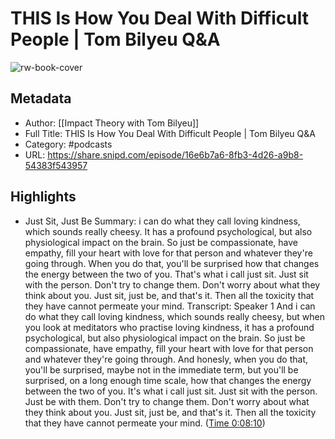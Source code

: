 # THIS Is How You Deal With Difficult People | Tom Bilyeu Q&A

![rw-book-cover](https://images.weserv.nl/?url=https%3A%2F%2Fd3wo5wojvuv7l.cloudfront.net%2Ft_rss_itunes_square_1400%2Fimages.spreaker.com%2Foriginal%2F02d7e2e19172b02a8444038b587be633.jpg&w=100&h=100)

## Metadata
- Author: [[Impact Theory with Tom Bilyeu]]
- Full Title: THIS Is How You Deal With Difficult People | Tom Bilyeu Q&A
- Category: #podcasts
- URL: https://share.snipd.com/episode/16e6b7a6-8fb3-4d26-a9b8-54383f543957

## Highlights
- Just Sit, Just Be
  Summary:
  i can do what they call loving kindness, which sounds really cheesy. It has a profound psychological, but also physiological impact on the brain. So just be compassionate, have empathy, fill your heart with love for that person and whatever they're going through. When you do that, you'll be surprised how that changes the energy between the two of you. That's what i call just sit. Just sit with the person. Don't try to change them. Don't worry about what they think about you. Just sit, just be, and that's it. Then all the toxicity that they have cannot permeate your mind.
  Transcript:
  Speaker 1
  And i can do what they call loving kindness, which sounds really cheesy, but when you look at meditators who practise loving kindness, it has a profound psychological, but also physiological impact on the brain. So just be compassionate, have empathy, fill your heart with love for that person and whatever they're going through. And honesly, when you do that, you'll be surprised, maybe not in the immediate term, but you'll be surprised, on a long enough time scale, how that changes the energy between the two of you. It's what i call just sit. Just sit with the person. Just be with them. Don't try to change them. Don't worry about what they think about you. Just sit, just be, and that's it. Then all the toxicity that they have cannot permeate your mind. ([Time 0:08:10](https://share.snipd.com/snip/4c3919ec-9505-41e8-86db-759b9b043863))
